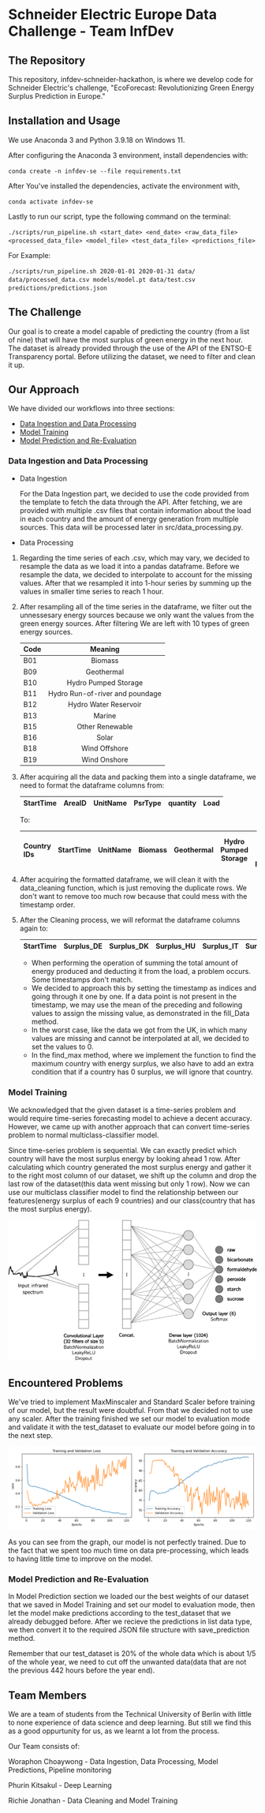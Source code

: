 # Schneider Electric Europe Data Challenge - Team InfDev

## The Repository
This repository, infdev-schneider-hackathon, is where we develop code for Schneider Electric's challenge, "EcoForecast: Revolutionizing Green Energy Surplus Prediction in Europe."

## Installation and Usage
We use Anaconda 3 and Python 3.9.18 on Windows 11.

After configuring the Anaconda 3 environment, install dependencies with:

`conda create -n infdev-se --file requirements.txt`

After You've installed the dependencies, activate the environment with,

`conda activate infdev-se`

Lastly to run our script, type the following command on the terminal:

`./scripts/run_pipeline.sh <start_date> <end_date> <raw_data_file> <processed_data_file> <model_file> <test_data_file> <predictions_file>`

For Example: 

`./scripts/run_pipeline.sh 2020-01-01 2020-01-31 data/ data/processed_data.csv models/model.pt data/test.csv predictions/predictions.json`

## The Challenge

Our goal is to create a model capable of predicting the country (from a list of nine) that will have the most surplus of green energy in the next hour. The dataset is already provided through the use of the API of the ENTSO-E Transparency portal. Before utilizing the dataset, we need to filter and clean it up.

## Our Approach

We have divided our workflows into three sections:

* [Data Ingestion and Data Processing](#data-ingestion-and-data-processing)
* [Model Training](#model-training)
* [Model Prediction and Re-Evaluation](#model-prediction-and-re-evaluation)

### Data Ingestion and Data Processing <a name="data-ingestion-and-data-processing"></a>

* Data Ingestion

    For the Data Ingestion part, we decided to use the code provided from the template to fetch the data through the API. After fetching, we are provided with multiple .csv files that contain information about the load in each country and the amount of energy generation from multiple sources. This data will be processed later in src/data_processing.py.

* Data Processing

1. Regarding the time series of each .csv, which may vary, we decided to resample the data as we load it into a pandas dataframe. Before we resample the data, we decided to interpolate to account for the missing values. After that we resampled it into 1-hour series by summing up the values in smaller time series to reach 1 hour. 


2. After resampling all of the time series in the dataframe, we filter out the unnessesary energy sources because we only want the values from the green energy sources. After filtering We are left with 10 types of green energy sources.

    | Code        | Meaning           |
    | ------------- |:-------------:|
    | B01      | Biomass |
    | B09      | Geothermal      | 
    | B10 | Hydro Pumped Storage     | 
    | B11     | Hydro Run-of-river and poundage |
    | B12     | Hydro Water Reservoir |
    | B13      | Marine |
    | B15      | Other Renewable |
    | B16      | Solar |
    | B18      | Wind Offshore |
    | B19      | Wind Onshore |

3. After acquiring all the data and packing them into a single dataframe, we need to format the dataframe columns from:


    | StartTime        | AreaID           | UnitName        | PsrType           | quantity        | Load           |
    | ------------- |:-------------:|:-------------:|:-------------:|:-------------:|:-------------:|

    To:

    | Country IDs        | StartTime           | UnitName        | Biomass           | Geothermal        | Hydro Pumped Storage           | Hydro Run-of-river and poundage        | Hydro Water Reservoir           | Marine        | Other Renewable           | Solar        | Wind Offshore           | Wind Onshore        | Load           |
    | ------------- |:-------------:|:-------------:|:-------------:|:-------------:|:-------------:|:-------------:|:-------------:|:-------------:|:-------------:|:-------------:|:-------------:|:-------------:|:-------------:|


4. After acquiring the formatted dataframe, we will clean it with the data_cleaning function, which is just removing the duplicate rows. We don't want to remove too much row because that could mess with the timestamp order.


5. After the Cleaning process, we will reformat the dataframe columns again to:

    | StartTime        | Surplus_DE           | Surplus_DK        | Surplus_HU           | Surplus_IT        | Surplus_NL           | Surplus_PO        | Surplus_SE           | Surplus_SP        | Surplus_UK        | Surplus_Max           |
    | ------------- |:-------------:|:-------------:|:-------------:|:-------------:|:-------------:|:-------------:|:-------------:|:-------------:|:-------------:|:-------------:|

    - When performing the operation of summing the total amount of energy produced and deducting it from the load, a problem occurs. Some timestamps don't match.
    - We decided to approach this by setting the timestamp as indices and going through it one by one. If a data point is not present in the timestamp, we may use the mean of the preceding and following values to assign the missing value, as demonstrated in the fill_Data method.
    - In the worst case, like the data we got from the UK, in which many values are missing and cannot be interpolated at all, we decided to set the values to 0.
    - In the find_max method, where we implement the function to find the maximum country with energy surplus, we also have to add an extra condition that if a country has 0 surplus, we will ignore that country.

### Model Training <a name="model-training"></a>

We acknowledged that the given dataset is a time-series problem and would require time-series forecasting model to achieve a decent accuracy. However, we came up with another approach that can convert time-series problem to normal multiclass-classifier model.

Since time-series problem is sequential. We can exactly predict which country will have the most surplus energy  by looking ahead 1 row. After calculating which country generated the most surplus energy and gather it to the right most column of our dataset, we shift up the column and drop the last row of the dataset(this data went missing but only 1 row). Now we can use our multiclass classifier model to find the relationship between our features(energy surplus of each 9 countries) and our class(country that has the most surplus energy). 

![Multiclass neural Network](https://github.com/phoori12/infdev-schneider-hackathon/blob/main/image/cnn_multiclss.png)

## Encountered Problems

We've tried to implement MaxMinscaler and Standard Scaler before training of our model, but the result were doubtful. From that we decided not to use any scaler. After the training finished we set our model to evaluation mode and validate it with the test_dataset to evaluate our model before going in to the next step.

![Training Validation loss and accruracy](https://github.com/phoori12/infdev-schneider-hackathon/blob/main/image/Figure_1.png)

As you can see from the graph, our model is not perfectly trained. Due to the fact that we spent too much time on data pre-processing, which leads to having little time to improve on the model.

### Model Prediction and Re-Evaluation <a name="model-prediction-and-re-evaluation"></a>

In Model Prediction section we loaded our the best weights of our dataset that we saved in Model Training and set our model to evaluation mode, then let the model make predictions according to the test_dataset that we already debugged before. After we recieve the predictions in list data type, we then convert it to the required JSON file structure with save_prediction method.

Remember that our test_dataset is 20% of the whole data which is about 1/5 of the whole year, we need to cut off the unwanted data(data that are not the previous 442 hours before the year end).
    
## Team Members

We are a team of students from the Technical University of Berlin with little to none experience of data science and deep learning. But still we find this as a good oppurtunity for us, as we learnt a lot from the process.

Our Team consists of:

Woraphon Choaywong - Data Ingestion, Data Processing, Model Predictions, Pipeline monitoring

Phurin Kitsakul - Deep Learning

Richie Jonathan - Data Cleaning and Model Training
